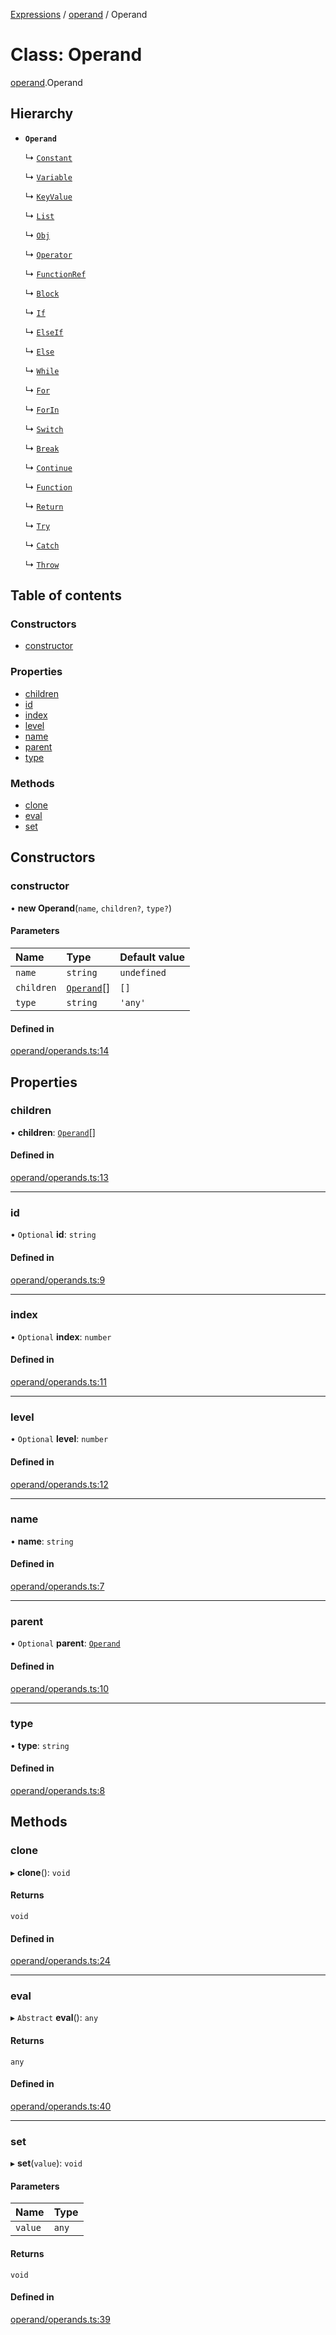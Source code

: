 [Expressions](../README.md) / [operand](../modules/operand.md) / Operand

# Class: Operand

[operand](../modules/operand.md).Operand

## Hierarchy

- **`Operand`**

  ↳ [`Constant`](operand.Constant.md)

  ↳ [`Variable`](operand.Variable.md)

  ↳ [`KeyValue`](operand.KeyValue.md)

  ↳ [`List`](operand.List.md)

  ↳ [`Obj`](operand.Obj.md)

  ↳ [`Operator`](operand.Operator.md)

  ↳ [`FunctionRef`](operand.FunctionRef.md)

  ↳ [`Block`](operand.Block.md)

  ↳ [`If`](operand.If.md)

  ↳ [`ElseIf`](operand.ElseIf.md)

  ↳ [`Else`](operand.Else.md)

  ↳ [`While`](operand.While.md)

  ↳ [`For`](operand.For.md)

  ↳ [`ForIn`](operand.ForIn.md)

  ↳ [`Switch`](operand.Switch.md)

  ↳ [`Break`](operand.Break.md)

  ↳ [`Continue`](operand.Continue.md)

  ↳ [`Function`](operand.Function.md)

  ↳ [`Return`](operand.Return.md)

  ↳ [`Try`](operand.Try.md)

  ↳ [`Catch`](operand.Catch.md)

  ↳ [`Throw`](operand.Throw.md)

## Table of contents

### Constructors

- [constructor](operand.Operand.md#constructor)

### Properties

- [children](operand.Operand.md#children)
- [id](operand.Operand.md#id)
- [index](operand.Operand.md#index)
- [level](operand.Operand.md#level)
- [name](operand.Operand.md#name)
- [parent](operand.Operand.md#parent)
- [type](operand.Operand.md#type)

### Methods

- [clone](operand.Operand.md#clone)
- [eval](operand.Operand.md#eval)
- [set](operand.Operand.md#set)

## Constructors

### constructor

• **new Operand**(`name`, `children?`, `type?`)

#### Parameters

| Name | Type | Default value |
| :------ | :------ | :------ |
| `name` | `string` | `undefined` |
| `children` | [`Operand`](operand.Operand.md)[] | `[]` |
| `type` | `string` | `'any'` |

#### Defined in

[operand/operands.ts:14](https://github.com/FlavioLionelRita/js-expressions/blob/414f93e/src/lib/operand/operands.ts#L14)

## Properties

### children

• **children**: [`Operand`](operand.Operand.md)[]

#### Defined in

[operand/operands.ts:13](https://github.com/FlavioLionelRita/js-expressions/blob/414f93e/src/lib/operand/operands.ts#L13)

___

### id

• `Optional` **id**: `string`

#### Defined in

[operand/operands.ts:9](https://github.com/FlavioLionelRita/js-expressions/blob/414f93e/src/lib/operand/operands.ts#L9)

___

### index

• `Optional` **index**: `number`

#### Defined in

[operand/operands.ts:11](https://github.com/FlavioLionelRita/js-expressions/blob/414f93e/src/lib/operand/operands.ts#L11)

___

### level

• `Optional` **level**: `number`

#### Defined in

[operand/operands.ts:12](https://github.com/FlavioLionelRita/js-expressions/blob/414f93e/src/lib/operand/operands.ts#L12)

___

### name

• **name**: `string`

#### Defined in

[operand/operands.ts:7](https://github.com/FlavioLionelRita/js-expressions/blob/414f93e/src/lib/operand/operands.ts#L7)

___

### parent

• `Optional` **parent**: [`Operand`](operand.Operand.md)

#### Defined in

[operand/operands.ts:10](https://github.com/FlavioLionelRita/js-expressions/blob/414f93e/src/lib/operand/operands.ts#L10)

___

### type

• **type**: `string`

#### Defined in

[operand/operands.ts:8](https://github.com/FlavioLionelRita/js-expressions/blob/414f93e/src/lib/operand/operands.ts#L8)

## Methods

### clone

▸ **clone**(): `void`

#### Returns

`void`

#### Defined in

[operand/operands.ts:24](https://github.com/FlavioLionelRita/js-expressions/blob/414f93e/src/lib/operand/operands.ts#L24)

___

### eval

▸ `Abstract` **eval**(): `any`

#### Returns

`any`

#### Defined in

[operand/operands.ts:40](https://github.com/FlavioLionelRita/js-expressions/blob/414f93e/src/lib/operand/operands.ts#L40)

___

### set

▸ **set**(`value`): `void`

#### Parameters

| Name | Type |
| :------ | :------ |
| `value` | `any` |

#### Returns

`void`

#### Defined in

[operand/operands.ts:39](https://github.com/FlavioLionelRita/js-expressions/blob/414f93e/src/lib/operand/operands.ts#L39)
